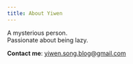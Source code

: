 ```yaml
---
title: About Yiwen
---
```


A mysterious person. <br/>
Passionate about being lazy.



**Contact me**: 
<yiwen.song.blog@gmail.com>
